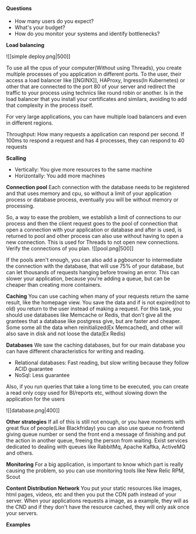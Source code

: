 #### Questions
- How many users do you expect?
- What's your budget?
- How do you monitor your systems and identify bottlenecks?


**Load balancing**

![[simple deploy.png|500]]

To use all the cpus of your computer(Without using Threads), you create multiple processes of you application in different ports. To the user, their access a load balancer like [[NGINX]], HAProxy, Ingress(In Kubernetes) or other that are connected to the port 80 of your server and redirect the traffic to your process using technics like round robin or another. Is in the load balancer that you install your certificates and similars, avoiding to add that complexity in the process itself.

For very large applications, you can have multiple load balancers  and even in different regions.

Throughput: How many requests a application can respond per second. If 100ms to respond a request and has 4 processes, they can respond to 40 requests

**Scalling**
- Vertically: You give more resources to the same machine
- Horizontally: You add more machines

**Connection pool**
Each connection with the database needs to be registered and that uses memory and cpu, so without a limit of your application process or database process, eventually you will be without memory or processing.

So, a way to ease the problem, we establish a limit of connections to our process and then the client request goes to the pool of connection that open a connection with your application or database and after is used, is returned to pool and other process can also use without having to open a new connection. This is used for Threads to not open new connections.
Verify the connections of you plan.
![[pool.png|500]]

If the pools aren't enough, you can also add a pgbouncer to intermediate the connection with the database, that will use 75% of your database, but can let thousands of requests hanging before trowing an error. This can slower your application, because you're adding a queue, but can be cheaper than creating more containers.

**Caching**
You can use caching when many of your requests return the same result, like the homepage view. You save the data and if is not expired(not to old) you return to the user instead of making a request.
For this task, you should use databases like Memcache or Redis, that don't give all the grantees that a database like postgress give, but are faster and cheaper.  
Some some all the data when reinitialized(Ex Memcached), and other will also save in disk and not loose the data(Ex Redis)

**Databases**
We saw the caching databases, but for our main database you can have different characteristics for writing and reading.
- Relational databases: Fast reading, but slow writing because they follow ACID guarantee 
- NoSql: Less guarantee

Also, if you run queries that take a long time to be executed, you can create a read only copy used for BI/reports etc, without slowing down the application for the users

![[database.png|400]]

**Other strategies**
If all of this is still not enough, or you have moments with great flux of people(Like Blackfriday) you can also use queue no frontend giving queue number or send the front end a message of finishing and put the action in another queue, freeing the person from waiting. Exist services dedicated to dealing with queues like RabbitMq, Apache Kaftka, ActiveMQ and others.

**Monitoring**
For a big application, is important to know which part is really causing the problem, so you can use monitoring tools like New Relic RPM, Scout 

**Content Distribution Network**
You put your static resources like images, html pages, videos, etc and then you put the CDN path instead of your server. When your applications requests a image, as a example, they will as the CND and if they don't have the resource cached, they will only ask once your servers.

**Examples**
